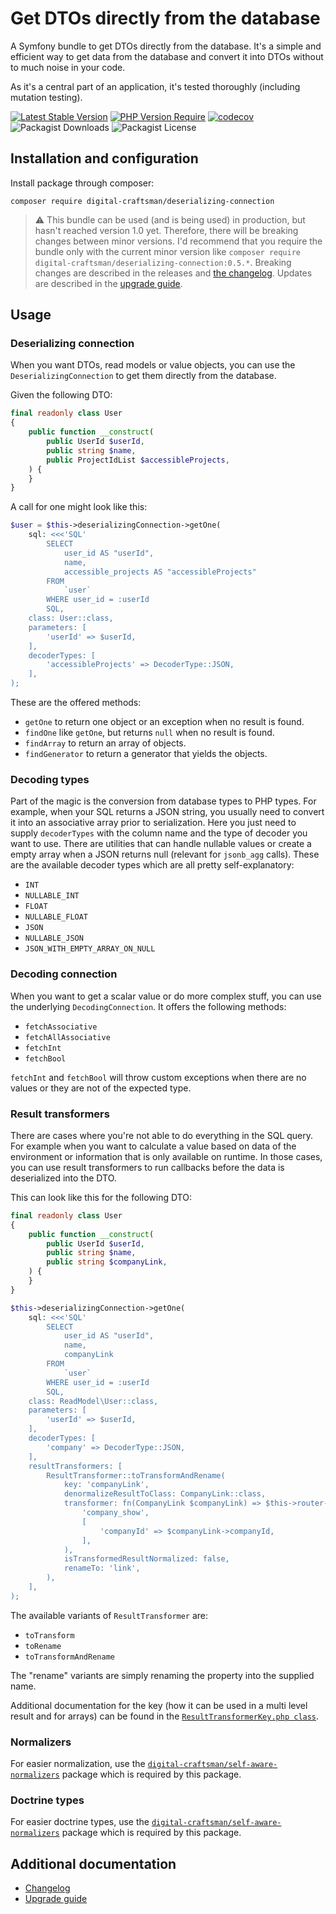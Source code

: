 # Get DTOs directly from the database

A Symfony bundle to get DTOs directly from the database. It's a simple and efficient way to get data from the database and convert it into DTOs without to much noise in your code.  

As it's a central part of an application, it's tested thoroughly (including mutation testing).

[![Latest Stable Version](https://img.shields.io/badge/stable-0.5.2-blue)](https://packagist.org/packages/digital-craftsman/deserializing-connection)
[![PHP Version Require](https://img.shields.io/badge/php-8.3|8.4-5b5d95)](https://packagist.org/packages/digital-craftsman/deserializing-connection)
[![codecov](https://codecov.io/gh/digital-craftsman-de/deserializing-connection/branch/main/graph/badge.svg?token=BL0JKZYLBG)](https://codecov.io/gh/digital-craftsman-de/deserializing-connection)
![Packagist Downloads](https://img.shields.io/packagist/dt/digital-craftsman/deserializing-connection)
![Packagist License](https://img.shields.io/packagist/l/digital-craftsman/deserializing-connection)

## Installation and configuration

Install package through composer:

```shell
composer require digital-craftsman/deserializing-connection
```

> ⚠️ This bundle can be used (and is being used) in production, but hasn't reached version 1.0 yet. Therefore, there will be breaking changes between minor versions. I'd recommend that you require the bundle only with the current minor version like `composer require digital-craftsman/deserializing-connection:0.5.*`. Breaking changes are described in the releases and [the changelog](./CHANGELOG.md). Updates are described in the [upgrade guide](./UPGRADE.md).

## Usage

### Deserializing connection

When you want DTOs, read models or value objects, you can use the `DeserializingConnection` to get them directly from the database. 

Given the following DTO:

```php
final readonly class User
{
    public function __construct(
        public UserId $userId,
        public string $name,
        public ProjectIdList $accessibleProjects,
    ) {
    }
}
```

A call for one might look like this:

```php
$user = $this->deserializingConnection->getOne(
    sql: <<<'SQL'
        SELECT
            user_id AS "userId",
            name,
            accessible_projects AS "accessibleProjects"
        FROM
            `user`
        WHERE user_id = :userId
        SQL,
    class: User::class,
    parameters: [
        'userId' => $userId,
    ],
    decoderTypes: [
        'accessibleProjects' => DecoderType::JSON,
    ],
);
```

These are the offered methods:

- `getOne` to return one object or an exception when no result is found.
- `findOne` like `getOne`, but returns `null` when no result is found.
- `findArray` to return an array of objects.
- `findGenerator` to return a generator that yields the objects.

### Decoding types

Part of the magic is the conversion from database types to PHP types. For example, when your SQL returns a JSON string, you usually need to convert it into an associative array prior to serialization. Here you just need to supply `decoderTypes` with the column name and the type of decoder you want to use. There are utilities that can handle nullable values or create a empty array when a JSON returns null (relevant for `jsonb_agg` calls). These are the available decoder types which are all pretty self-explanatory:

- `INT`
- `NULLABLE_INT`
- `FLOAT`
- `NULLABLE_FLOAT`
- `JSON`
- `NULLABLE_JSON`
- `JSON_WITH_EMPTY_ARRAY_ON_NULL`

### Decoding connection

When you want to get a scalar value or do more complex stuff, you can use the underlying `DecodingConnection`. It offers the following methods:

- `fetchAssociative`
- `fetchAllAssociative`
- `fetchInt`
- `fetchBool`

`fetchInt` and `fetchBool` will throw custom exceptions when there are no values or they are not of the expected type.

### Result transformers

There are cases where you're not able to do everything in the SQL query. For example when you want to calculate a value based on data of the environment or information that is only available on runtime. In those cases, you can use result transformers to run callbacks before the data is deserialized into the DTO.

This can look like this for the following DTO:

```php
final readonly class User
{
    public function __construct(
        public UserId $userId,
        public string $name,
        public string $companyLink,
    ) {
    }
}
```

```php
$this->deserializingConnection->getOne(
    sql: <<<'SQL'
        SELECT
            user_id AS "userId",
            name,
            companyLink
        FROM
            `user`
        WHERE user_id = :userId
        SQL,
    class: ReadModel\User::class,
    parameters: [
        'userId' => $userId,
    ],
    decoderTypes: [
        'company' => DecoderType::JSON,
    ],
    resultTransformers: [
        ResultTransformer::toTransformAndRename(
            key: 'companyLink',
            denormalizeResultToClass: CompanyLink::class,
            transformer: fn(CompanyLink $companyLink) => $this->router->generate(
                'company_show',
                [
                    'companyId' => $companyLink->companyId,
                ],
            ),
            isTransformedResultNormalized: false,
            renameTo: 'link',
        ),
    ],
);
```

The available variants of `ResultTransformer` are:

- `toTransform`
- `toRename`
- `toTransformAndRename`

The "rename" variants are simply renaming the property into the supplied name.

Additional documentation for the key (how it can be used in a multi level result and for arrays) can be found in the [`ResultTransformerKey.php class`](./src/Serializer/DTO/ResultTransformerKey.php). 

### Normalizers

For easier normalization, use the [`digital-craftsman/self-aware-normalizers`](https://github.com/digital-craftsman-de/self-aware-normalizers) package which is required by this package.

### Doctrine types

For easier doctrine types, use the [`digital-craftsman/self-aware-normalizers`](https://github.com/digital-craftsman-de/self-aware-normalizers) package which is required by this package.

## Additional documentation

- [Changelog](./CHANGELOG.md)
- [Upgrade guide](./UPGRADE.md)
